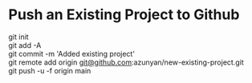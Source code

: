 # Push an Existing Project to Github

git init <br>
git add -A <br>
git commit -m 'Added existing project' <br>
git remote add origin git@github.com:azunyan/new-existing-project.git <br>
git push -u -f origin main <br>
